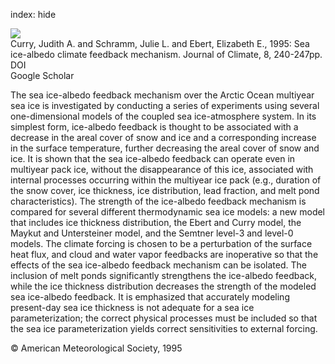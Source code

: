 index: hide

<div class="Citation">
    <div class="Citation-thumb CitationThumb-linked"  data-href="https://doi.org/10.1175/1520-0442(1995)008<0240:siacfm>2.0.co;2">
      <img src="https://static.claimspace.cloud/climate-study-static/refs/thumbs/5/Curry_et_al_1995-thumb.png" />
    </div>

  <div class="Citation-body">
    <div class="Citation-text">Curry, Judith A. and Schramm, Julie L. and Ebert, Elizabeth E., 1995: Sea ice-albedo climate feedback mechanism. <span class="Article-journal">Journal of Climate, </span><span class="Article-volume">8, </span>240-247pp.</div>
    <div class="Citation-links">
      <div class="CitationLink" data-href="https://doi.org/10.1175/1520-0442(1995)008<0240:siacfm>2.0.co;2">
        <div class="CitationLink-icon CitationLink-Doi"></div>
        <div class="CitationLink-text">DOI</div>
      </div>
      <div class="CitationLink" data-href="https://scholar.google.com/scholar?q=10.1175/1520-0442(1995)008<0240:siacfm>2.0.co;2">
        <div class="CitationLink-icon CitationLink-Scholar"></div>
        <div class="CitationLink-text">Google Scholar</div>
      </div>
    </div>
  </div>
</div>

The sea ice-albedo feedback mechanism over the Arctic Ocean multiyear sea ice is investigated by conducting a series of experiments using several one-dimensional models of the coupled sea ice-atmosphere system. In its simplest form, ice-albedo feedback is thought to be associated with a decrease in the areal cover of snow and ice and a corresponding increase in the surface temperature, further decreasing the areal cover of snow and ice. It is shown that the sea ice-albedo feedback can operate even in multiyear pack ice, without the disappearance of this ice, associated with internal processes occurring within the multiyear ice pack (e.g., duration of the snow cover, ice thickness, ice distribution, lead fraction, and melt pond characteristics). The strength of the ice-albedo feedback mechanism is compared for several different thermodynamic sea ice models: a new model that includes ice thickness distribution, the Ebert and Curry model, the Maykut and Untersteiner model, and the Semtner level-3 and level-0 models. The climate forcing is chosen to be a perturbation of the surface heat flux, and cloud and water vapor feedbacks are inoperative so that the effects of the sea ice-albedo feedback mechanism can be isolated. The inclusion of melt ponds significantly strengthens the ice-albedo feedback, while the ice thickness distribution decreases the strength of the modeled sea ice-albedo feedback. It is emphasized that accurately modeling present-day sea ice thickness is not adequate for a sea ice parameterization; the correct physical processes must be included so that the sea ice parameterization yields correct sensitivities to external forcing.

<div class="Citation-copy">
&copy; American Meteorological Society, 1995
</div>